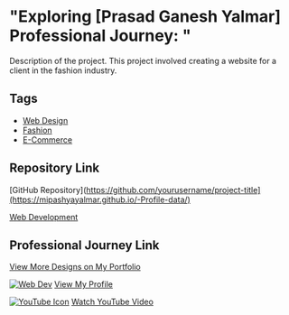 # "Exploring [Prasad Ganesh Yalmar] Professional Journey: "

Description of the project. This project involved creating a website for a client in the fashion industry.

## Tags
- [Web Design](#)
- [Fashion](#)
- [E-Commerce](#)

## Repository Link
[GitHub Repository](https://github.com/yourusername/project-title](https://mipashyayalmar.github.io/-Profile-data/)

[Web Development](URL)



##  Professional Journey Link
[View More Designs on My Portfolio](https://mipashyayalmar.github.io/-Profile-data/)

[![Web Dev](URL_OF_PERSON_ICON)](URL_OF_PERSON_PROFILE)
[View My Profile](URL_OF_PERSON_PROFILE)


[![YouTube Icon](URL_OF_YOUTUBE_ICON)](URL_OF_YOUTUBE_VIDEO)
[Watch YouTube Video](URL_OF_YOUTUBE_VIDEO)
